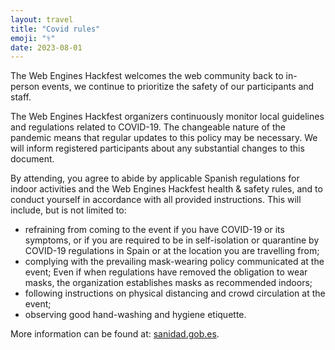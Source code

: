 ```yaml
---
layout: travel
title: "Covid rules"
emoji: "⚕️"
date: 2023-08-01
---
```


The Web Engines Hackfest welcomes the web community back to in-person
events, we continue to prioritize the safety of our participants and
staff.

The Web Engines Hackfest organizers continuously monitor local
guidelines and regulations related to COVID-19. The changeable nature of
the pandemic means that regular updates to this policy may be necessary.
We will inform registered participants about any substantial changes to
this document.

By attending, you agree to abide by applicable Spanish regulations for
indoor activities and the Web Engines Hackfest health & safety rules,
and to conduct yourself in accordance with all provided instructions.
This will include, but is not limited to:

-   refraining from coming to the event if you have COVID-19 or its
    symptoms, or if you are required to be in self-isolation or
    quarantine by COVID-19 regulations in Spain or at the location you
    are travelling from;
-   complying with the prevailing mask-wearing policy communicated at
    the event; Even if when regulations have removed the obligation to
    wear masks, the organization establishes masks as recommended
    indoors;
-   following instructions on physical distancing and crowd circulation
    at the event;
-   observing good hand-washing and hygiene etiquette.

More information can be found at:
[sanidad.gob.es](https://www.sanidad.gob.es/en/areas/alertasEmergenciasSanitarias/alertasActuales/nCov/spth.htm).

